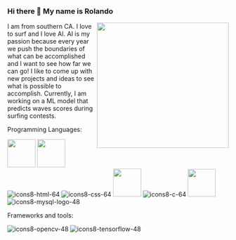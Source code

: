 ### Hi there 👋 My name is Rolando
<img src="https://user-images.githubusercontent.com/38510643/168483308-be83aee0-67f0-4ab9-8fe9-1fb489d40ec2.gif" width="300" align = 'right' height="286">
I am from southern CA. I love to surf and I love AI. AI is my passion because every year we push the boundaries of what can be accomplished and I want to see how far we can go! I like to come up with new projects and ideas to see what is possible to accomplish. Currently, I am working on a ML model that predicts waves scores during surfing contests. <p align="left">
  
  Programming Languages:<p>
  <img src="https://user-images.githubusercontent.com/38510643/168484964-731874a7-84d7-4dbc-a692-4f400b5a76e5.gif" width=64 height=64>
  <img src="https://user-images.githubusercontent.com/38510643/168484989-0ad74c45-f718-419b-98e9-36a8cb94db27.gif" width=64 height=64>
  ![icons8-html-64](https://user-images.githubusercontent.com/38510643/168485076-dc8740d7-9a21-42be-9a36-fa410316a1dd.png)
  ![icons8-css-64](https://user-images.githubusercontent.com/38510643/168485080-4f367f9a-a018-47c3-8b49-378fe0bbbedf.png)
  <img src="https://user-images.githubusercontent.com/38510643/168485085-b72528d3-6488-43bc-9dea-c82dcae4b65a.png" width=64 height=64>
  ![icons8-c-64](https://user-images.githubusercontent.com/38510643/168485367-219db0cd-2c10-451e-8f5d-cde767afd6cd.png)
  <img src="https://user-images.githubusercontent.com/38510643/168485404-cdc68a1e-55e0-4537-bddc-6e9e21235166.png" width=63 height=63>
  ![icons8-mysql-logo-48](https://user-images.githubusercontent.com/38510643/168485484-0172fbd6-113e-4c54-8ac0-c77aef5a8340.png)</p>
  </p>
  


  Frameworks and tools:<p>
  ![icons8-opencv-48](https://user-images.githubusercontent.com/38510643/168485326-4a8e6919-375e-42bb-b2ae-2f968cf5b276.png)
  ![icons8-tensorflow-48](https://user-images.githubusercontent.com/38510643/168485299-680b41a4-d9e0-4a8a-955d-7ab06ab67c68.png)
  

  




